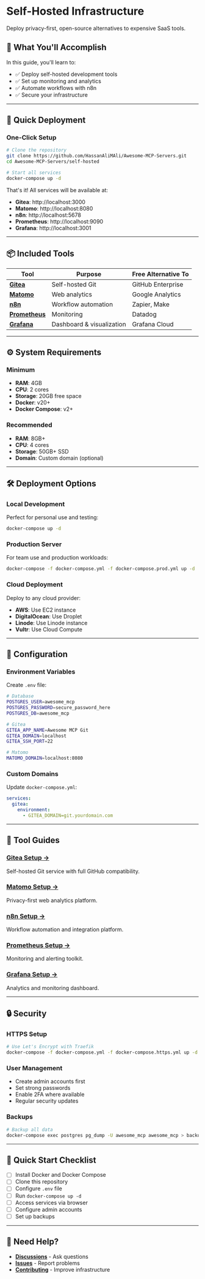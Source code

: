 # Self-Hosted Infrastructure

Deploy privacy-first, open-source alternatives to expensive SaaS tools.

## 🎯 What You'll Accomplish

In this guide, you'll learn to:
- ✅ Deploy self-hosted development tools
- ✅ Set up monitoring and analytics
- ✅ Automate workflows with n8n
- ✅ Secure your infrastructure

---

## 🚀 Quick Deployment

### One-Click Setup

```bash
# Clone the repository
git clone https://github.com/HassanAliMAli/Awesome-MCP-Servers.git
cd Awesome-MCP-Servers/self-hosted

# Start all services
docker-compose up -d
```

That's it! All services will be available at:
- **Gitea**: http://localhost:3000
- **Matomo**: http://localhost:8080
- **n8n**: http://localhost:5678
- **Prometheus**: http://localhost:9090
- **Grafana**: http://localhost:3001

---

## 📦 Included Tools

| Tool | Purpose | Free Alternative To |
|------|---------|---------------------|
| **[Gitea](gitea.md)** | Self-hosted Git | GitHub Enterprise |
| **[Matomo](matomo.md)** | Web analytics | Google Analytics |
| **[n8n](n8n.md)** | Workflow automation | Zapier, Make |
| **[Prometheus](prometheus.md)** | Monitoring | Datadog |
| **[Grafana](grafana.md)** | Dashboard & visualization | Grafana Cloud |

---

## ⚙️ System Requirements

### Minimum
- **RAM**: 4GB
- **CPU**: 2 cores
- **Storage**: 20GB free space
- **Docker**: v20+
- **Docker Compose**: v2+

### Recommended
- **RAM**: 8GB+
- **CPU**: 4 cores
- **Storage**: 50GB+ SSD
- **Domain**: Custom domain (optional)

---

## 🛠️ Deployment Options

### Local Development
Perfect for personal use and testing:
```bash
docker-compose up -d
```

### Production Server
For team use and production workloads:
```bash
docker-compose -f docker-compose.yml -f docker-compose.prod.yml up -d
```

### Cloud Deployment
Deploy to any cloud provider:
- **AWS**: Use EC2 instance
- **DigitalOcean**: Use Droplet
- **Linode**: Use Linode instance
- **Vultr**: Use Cloud Compute

---

## 🔧 Configuration

### Environment Variables

Create `.env` file:
```bash
# Database
POSTGRES_USER=awesome_mcp
POSTGRES_PASSWORD=secure_password_here
POSTGRES_DB=awesome_mcp

# Gitea
GITEA_APP_NAME=Awesome MCP Git
GITEA_DOMAIN=localhost
GITEA_SSH_PORT=22

# Matomo
MATOMO_DOMAIN=localhost:8080
```

### Custom Domains

Update `docker-compose.yml`:
```yaml
services:
  gitea:
    environment:
      - GITEA_DOMAIN=git.yourdomain.com
```

---

## 📖 Tool Guides

### [Gitea Setup →](gitea.md)
Self-hosted Git service with full GitHub compatibility.

### [Matomo Setup →](matomo.md)
Privacy-first web analytics platform.

### [n8n Setup →](n8n.md)
Workflow automation and integration platform.

### [Prometheus Setup →](prometheus.md)
Monitoring and alerting toolkit.

### [Grafana Setup →](grafana.md)
Analytics and monitoring dashboard.

---

## 🔒 Security

### HTTPS Setup
```bash
# Use Let's Encrypt with Traefik
docker-compose -f docker-compose.yml -f docker-compose.https.yml up -d
```

### User Management
- Create admin accounts first
- Set strong passwords
- Enable 2FA where available
- Regular security updates

### Backups
```bash
# Backup all data
docker-compose exec postgres pg_dump -U awesome_mcp awesome_mcp > backup.sql
```

---

## 🎯 Quick Start Checklist

- [ ] Install Docker and Docker Compose
- [ ] Clone this repository
- [ ] Configure `.env` file
- [ ] Run `docker-compose up -d`
- [ ] Access services via browser
- [ ] Configure admin accounts
- [ ] Set up backups

---

## 🤝 Need Help?

- **[Discussions](https://github.com/HassanAliMAli/Awesome-MCP-Servers/discussions)** - Ask questions
- **[Issues](https://github.com/HassanAliMAli/Awesome-MCP-Servers/issues)** - Report problems
- **[Contributing](../CONTRIBUTING.md)** - Improve infrastructure
